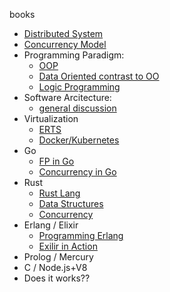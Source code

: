 books
- [Distributed System](https://www.amazon.com/Designing-Data-Intensive-Applications-Reliable-Maintainable-ebook/dp/B06XPJML5D/ref=sr_1_3?keywords=distributed+system&qid=1553583332&s=digital-text&sr=1-3)
- [Concurrency Model](https://www.amazon.com/s?k=seven+concurrency+models+in+seven+weeks&i=stripbooks&crid=1KHAXRULLAPXN&sprefix=seven+concurrency%2Cdigital-text%2C338&ref=nb_sb_ss_fb_1_17)
- Programming Paradigm:
  - [OOP](https://www.amazon.com/Practical-Object-Oriented-Design-Agile-Primer-ebook/dp/B07F88LY9M)
  - [Data Oriented contrast to OO](https://www.amazon.com/Data-oriented-design-engineering-resources-schedules-ebook/dp/B07J4ZTBY8/ref=sr_1_1?keywords=data+oriented+design&qid=1553583281&s=digital-text&sr=1-1)
  - [Logic Programming](https://www.amazon.com/Logic-Computer-Science-Foundations-Automatic-ebook/dp/B00Y3Q8RCK/ref=sr_1_2?keywords=logic+for+computer+science&qid=1553583303&s=digital-text&sr=1-2)
- Software Arcitecture: 
  - [general discussion](https://www.amazon.com/Clean-Architecture-Craftsmans-Software-Structure-ebook/dp/B075LRM681/ref=pd_sim_351_2/142-8338508-6318026?_encoding=UTF8&pd_rd_i=B075LRM681&pd_rd_r=5ba2f0b9-4f94-11e9-8fca-498b2e74bb68&pd_rd_w=p5wdK&pd_rd_wg=BpfxQ&pf_rd_p=90485860-83e9-4fd9-b838-b28a9b7fda30&pf_rd_r=8MVGSTJP8YV0NPD4X15Z&psc=1&refRID=8MVGSTJP8YV0NPD4X15Z)
- Virtualization
  - [ERTS](https://blog.stenmans.org/theBeamBook/)
  - [Docker/Kubernetes](https://pages.oss.navercorp.com/naver-container-cluster/docs/0/2.orchestration/)
- Go
  - [FP in Go](https://www.amazon.com/Learning-Functional-Programming-applications-programming-ebook/dp/B0725B8MYW/ref=tmm_kin_swatch_0?_encoding=UTF8&qid=1557454176&sr=8-1)
  - [Concurrency in Go](https://www.amazon.com/Concurrency-Go-Tools-Techniques-Developers/dp/1491941197/ref=sr_1_1?keywords=concurrency+in+go&qid=1557454980&s=gateway&sr=8-1)
- Rust
  - [Rust Lang](https://www.amazon.com/Rust-Programming-Language-Steve-Klabnik-ebook/dp/B071YKRV8Q/ref=sr_1_1?keywords=rust+programming&qid=1553583263&s=digital-text&sr=1-1)
  - [Data Structures](https://www.amazon.com/Hands-Data-Structures-Algorithms-Rust-ebook/dp/B07N7D6PG4/ref=tmm_kin_swatch_0?_encoding=UTF8&qid=1563680501&sr=1-4)
  - [Concurrency](https://www.amazon.com/Hands-Concurrency-Rust-Confidently-memory-safe-ebook/dp/B07C5WXSXX/ref=pd_sim_351_4/136-5577383-8168461?_encoding=UTF8&pd_rd_i=B07C5WXSXX&pd_rd_r=8807e7e0-e860-48d2-a286-0734d0b38b4a&pd_rd_w=5rjI5&pd_rd_wg=nRyk2&pf_rd_p=90485860-83e9-4fd9-b838-b28a9b7fda30&pf_rd_r=AEYTH0G6B3TMSP44FE52&psc=1&refRID=AEYTH0G6B3TMSP44FE52)
- Erlang / Elixir
  - [Programming Erlang](https://www.amazon.com/Programming-Erlang-Concurrent-Pragmatic-Programmers/dp/193778553X/ref=sr_1_1?keywords=programming+erlang&qid=1563682018&s=gateway&sr=8-1)
  - [Exilir in Action](https://www.amazon.com/Elixir-Action-Sa%C5%A1a-Juri-cacute/dp/1617295027/ref=sr_1_1?keywords=elixir+in+action&qid=1563681999&s=gateway&sr=8-1)
- Prolog / Mercury
- C / Node.js+V8
- Does it works??
<!--stackedit_data:
eyJoaXN0b3J5IjpbMzA2MDM2MTI0XX0=
-->